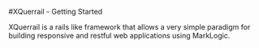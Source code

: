 #XQuerrail - Getting Started

XQuerrail is a rails like framework that allows a very simple paradigm for building responsive and restful web applications using MarkLogic.  

